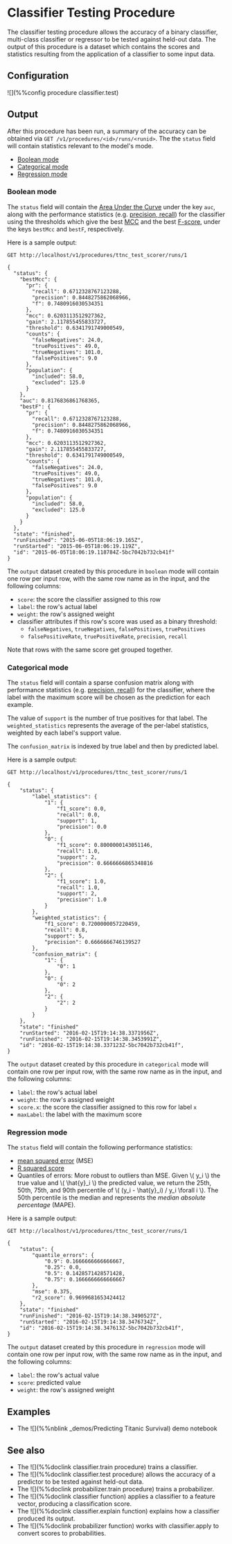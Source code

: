 # Classifier Testing Procedure

The classifier testing procedure allows the accuracy of a binary classifier, multi-class classifier or
regressor  to be tested against
held-out data. The output of this procedure is a dataset which contains the scores and statistics
resulting from the application of a classifier to some input data.

## Configuration

![](%%config procedure classifier.test)

## Output

After this procedure has been run, a summary of the accuracy can be obtained via 
`GET /v1/procedures/<id>/runs/<runid>`. The the `status` field will contain statistics relevant
to the model's mode.

- <a href="#boolean">Boolean mode</a>
- <a href="#categorical">Categorical mode</a>
- <a href="#regression">Regression mode</a>

### <a name="boolean"></a>Boolean mode

The `status` field will contain the [Area
Under the Curve](http://en.wikipedia.org/wiki/Receiver_operating_characteristic#Area_under_the_curve) under the key `auc`, along with the performance statistics (e.g. [precision, recall](http://en.wikipedia.org/wiki/Precision_and_recall)) for the classifier using
the thresholds which give the best [MCC](http://en.wikipedia.org/wiki/Matthews_correlation_coefficient) and the best [F-score](http://en.wikipedia.org/wiki/F1_score), under the keys `bestMcc` and
`bestF`, respectively.

Here is a sample output:

```
GET http://localhost/v1/procedures/ttnc_test_scorer/runs/1

{
  "status": {
    "bestMcc": {
      "pr": {
        "recall": 0.6712328767123288, 
        "precision": 0.8448275862068966, 
        "f": 0.7480916030534351
      }, 
      "mcc": 0.6203113512927362, 
      "gain": 2.117855455833727, 
      "threshold": 0.6341791749000549, 
      "counts": {
        "falseNegatives": 24.0, 
        "truePositives": 49.0, 
        "trueNegatives": 101.0, 
        "falsePositives": 9.0
      }, 
      "population": {
        "included": 58.0, 
        "excluded": 125.0
      }
    }, 
    "auc": 0.8176836861768365, 
    "bestF": {
      "pr": {
        "recall": 0.6712328767123288, 
        "precision": 0.8448275862068966, 
        "f": 0.7480916030534351
      }, 
      "mcc": 0.6203113512927362, 
      "gain": 2.117855455833727, 
      "threshold": 0.6341791749000549, 
      "counts": {
        "falseNegatives": 24.0, 
        "truePositives": 49.0, 
        "trueNegatives": 101.0, 
        "falsePositives": 9.0
      }, 
      "population": {
        "included": 58.0, 
        "excluded": 125.0
      }
    }
  }, 
  "state": "finished", 
  "runFinished": "2015-06-05T18:06:19.165Z", 
  "runStarted": "2015-06-05T18:06:19.119Z", 
  "id": "2015-06-05T18:06:19.118784Z-5bc7042b732cb41f"
}

```

The `output` dataset created by this procedure in `boolean` mode 
will contain one row per input row, 
with the same row name as in the input, and the following columns:

* `score`: the score the classifier assigned to this row
* `label`: the row's actual label
* `weight`: the row's assigned weight
* classifier attributes if this row's score was used as a binary threshold:
  * `falseNegatives`, `trueNegatives`, `falsePositives`, `truePositives`
  * `falsePositiveRate`, `truePositiveRate`, `precision`, `recall`

Note that rows with the same score get grouped together.

### <a name="categorical"></a>Categorical mode

The `status` field will contain a sparse confusion matrix along with performance 
statistics (e.g. [precision, recall](http://en.wikipedia.org/wiki/Precision_and_recall)) 
for the classifier, where the label with the maximum score will be chosen as the
prediction for each example. 

The value of `support` is the number of true positives
for that label. The `weighted_statistics` represents the average of the 
per-label statistics, weighted by each label's support value.

The `confusion_matrix` is indexed by true label and then by predicted label.

Here is a sample output:

```
GET http://localhost/v1/procedures/ttnc_test_scorer/runs/1

{
    "status": {
        "label_statistics": {
            "1": {
                "f1_score": 0.0,
                "recall": 0.0,
                "support": 1,
                "precision": 0.0
            },
            "0": {
                "f1_score": 0.8000000143051146,
                "recall": 1.0,
                "support": 2,
                "precision": 0.6666666865348816
            },
            "2": {
                "f1_score": 1.0,
                "recall": 1.0,
                "support": 2,
                "precision": 1.0
            }
        },
        "weighted_statistics": {
            "f1_score": 0.7200000057220459,
            "recall": 0.8,
            "support": 5,
            "precision": 0.6666666746139527
        },
        "confusion_matrix": {
            "1": {
                "0": 1
            },
            "0": {
                "0": 2
            },
            "2": {
                "2": 2
            }
        }
    },
    "state": "finished"
    "runStarted": "2016-02-15T19:14:38.3371956Z",
    "runFinished": "2016-02-15T19:14:38.3453991Z",
    "id": "2016-02-15T19:14:38.337123Z-5bc7042b732cb41f",
}
```

The `output` dataset created by this procedure in `categorical` mode 
will contain one row per input row, 
with the same row name as in the input, and the following columns:

* `label`: the row's actual label
* `weight`: the row's assigned weight
* `score.x`: the score the classifier assigned to this row for label `x`
* `maxLabel`: the label with the maximum score


### <a name="regression"></a>Regression mode

The `status` field will contain the following performance statistics:

- [mean squared error](https://en.wikipedia.org/wiki/Mean_squared_error) (MSE)
- [R squared score](https://en.wikipedia.org/wiki/Coefficient_of_determination)
- Quantiles of errors: More robust to outliers than MSE. Given \\( y_i \\) the true 
value and \\( \hat{y}_i \\) the predicted value, we return the 25th, 50th, 75th, and 90th
percentile of \\( (y_i - \hat{y}_i) / y_i \forall i \\). The 50th percentile is
the median and represents the *median absolute percentage* (MAPE).

Here is a sample output:

```
GET http://localhost/v1/procedures/ttnc_test_scorer/runs/1

{
    "status": {
        "quantile_errors": {
            "0.9": 0.1666666666666667,
            "0.25": 0.0,
            "0.5": 0.1428571428571428,
            "0.75": 0.1666666666666667
        },
        "mse": 0.375,
        "r2_score": 0.9699681653424412
    },
    "state": "finished"
    "runFinished": "2016-02-15T19:14:38.3490527Z",
    "runStarted": "2016-02-15T19:14:38.3476734Z",
    "id": "2016-02-15T19:14:38.347613Z-5bc7042b732cb41f",
}
```

The `output` dataset created by this procedure in `regression` mode 
will contain one row per input row, 
with the same row name as in the input, and the following columns:

* `label`: the row's actual value
* `score`: predicted value
* `weight`: the row's assigned weight

## Examples

* The ![](%%nblink _demos/Predicting Titanic Survival) demo notebook

## See also

* The ![](%%doclink classifier.train procedure) trains a classifier.
* The ![](%%doclink classifier.test procedure) allows the accuracy of a predictor to be tested against
held-out data.
* The ![](%%doclink probabilizer.train procedure) trains a probabilizer.
* The ![](%%doclink classifier function) applies a classifier to a feature vector, producing a classification score.
* The ![](%%doclink classifier.explain function) explains how a classifier produced its output.
* The ![](%%doclink probabilizer function) works with classifier.apply to convert scores to probabilities.
